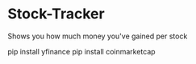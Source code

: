 # Stock-Tracker
Shows you how much money you've gained per stock

pip install yfinance
pip install coinmarketcap

